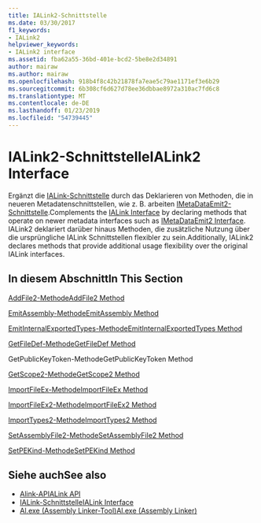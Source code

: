 ```yaml
---
title: IALink2-Schnittstelle
ms.date: 03/30/2017
f1_keywords:
- IALink2
helpviewer_keywords:
- IALink2 interface
ms.assetid: fba62a55-36bd-401e-bcd2-5be8e2d34891
author: mairaw
ms.author: mairaw
ms.openlocfilehash: 918b4f8c42b21878fa7eae5c79ae1171ef3e6b29
ms.sourcegitcommit: 6b308cf6d627d78ee36dbbae8972a310ac7fd6c8
ms.translationtype: MT
ms.contentlocale: de-DE
ms.lasthandoff: 01/23/2019
ms.locfileid: "54739445"
---
```

# <a name="ialink2-interface"></a><span data-ttu-id="8285f-102">IALink2-Schnittstelle</span><span class="sxs-lookup"><span data-stu-id="8285f-102">IALink2 Interface</span></span>
<span data-ttu-id="8285f-103">Ergänzt die [IALink-Schnittstelle](../../../../docs/framework/unmanaged-api/alink/ialink-interface.md) durch das Deklarieren von Methoden, die in neueren Metadatenschnittstellen, wie z. B. arbeiten [IMetaDataEmit2-Schnittstelle](../../../../docs/framework/unmanaged-api/metadata/imetadataemit2-interface.md).</span><span class="sxs-lookup"><span data-stu-id="8285f-103">Complements the [IALink Interface](../../../../docs/framework/unmanaged-api/alink/ialink-interface.md) by declaring methods that operate on newer metadata interfaces such as [IMetaDataEmit2 Interface](../../../../docs/framework/unmanaged-api/metadata/imetadataemit2-interface.md).</span></span> <span data-ttu-id="8285f-104">IALink2 deklariert darüber hinaus Methoden, die zusätzliche Nutzung über die ursprüngliche IALink Schnittstellen flexibler zu sein.</span><span class="sxs-lookup"><span data-stu-id="8285f-104">Additionally, IALink2 declares methods that provide additional usage flexibility over the original IALink interfaces.</span></span>  
  
## <a name="in-this-section"></a><span data-ttu-id="8285f-105">In diesem Abschnitt</span><span class="sxs-lookup"><span data-stu-id="8285f-105">In This Section</span></span>  
 [<span data-ttu-id="8285f-106">AddFile2-Methode</span><span class="sxs-lookup"><span data-stu-id="8285f-106">AddFile2 Method</span></span>](../../../../docs/framework/unmanaged-api/alink/addfile2-method.md)  
  
 [<span data-ttu-id="8285f-107">EmitAssembly-Methode</span><span class="sxs-lookup"><span data-stu-id="8285f-107">EmitAssembly Method</span></span>](../../../../docs/framework/unmanaged-api/alink/emitassembly-method.md)  
  
 [<span data-ttu-id="8285f-108">EmitInternalExportedTypes-Methode</span><span class="sxs-lookup"><span data-stu-id="8285f-108">EmitInternalExportedTypes Method</span></span>](../../../../docs/framework/unmanaged-api/alink/emitinternalexportedtypes-method.md)  
  
 [<span data-ttu-id="8285f-109">GetFileDef-Methode</span><span class="sxs-lookup"><span data-stu-id="8285f-109">GetFileDef Method</span></span>](../../../../docs/framework/unmanaged-api/alink/getfiledef-method.md)  
  
 <span data-ttu-id="8285f-110">GetPublicKeyToken-Methode</span><span class="sxs-lookup"><span data-stu-id="8285f-110">GetPublicKeyToken Method</span></span>  
  
 [<span data-ttu-id="8285f-111">GetScope2-Methode</span><span class="sxs-lookup"><span data-stu-id="8285f-111">GetScope2 Method</span></span>](../../../../docs/framework/unmanaged-api/alink/getscope2-method.md)  
  
 [<span data-ttu-id="8285f-112">ImportFileEx-Methode</span><span class="sxs-lookup"><span data-stu-id="8285f-112">ImportFileEx Method</span></span>](../../../../docs/framework/unmanaged-api/alink/importfileex-method.md)  
  
 [<span data-ttu-id="8285f-113">ImportFileEx2-Methode</span><span class="sxs-lookup"><span data-stu-id="8285f-113">ImportFileEx2 Method</span></span>](../../../../docs/framework/unmanaged-api/alink/importfileex2-method.md)  
  
 [<span data-ttu-id="8285f-114">ImportTypes2-Methode</span><span class="sxs-lookup"><span data-stu-id="8285f-114">ImportTypes2 Method</span></span>](../../../../docs/framework/unmanaged-api/alink/importtypes2-method.md)  
  
 [<span data-ttu-id="8285f-115">SetAssemblyFile2-Methode</span><span class="sxs-lookup"><span data-stu-id="8285f-115">SetAssemblyFile2 Method</span></span>](../../../../docs/framework/unmanaged-api/alink/setassemblyfile2-method.md)  
  
 [<span data-ttu-id="8285f-116">SetPEKind-Methode</span><span class="sxs-lookup"><span data-stu-id="8285f-116">SetPEKind Method</span></span>](../../../../docs/framework/unmanaged-api/alink/setpekind-method.md)  
  
## <a name="see-also"></a><span data-ttu-id="8285f-117">Siehe auch</span><span class="sxs-lookup"><span data-stu-id="8285f-117">See also</span></span>
- [<span data-ttu-id="8285f-118">Alink-API</span><span class="sxs-lookup"><span data-stu-id="8285f-118">ALink API</span></span>](../../../../docs/framework/unmanaged-api/alink/index.md)
- [<span data-ttu-id="8285f-119">IALink-Schnittstelle</span><span class="sxs-lookup"><span data-stu-id="8285f-119">IALink Interface</span></span>](../../../../docs/framework/unmanaged-api/alink/ialink-interface.md)
- [<span data-ttu-id="8285f-120">Al.exe (Assembly Linker-Tool)</span><span class="sxs-lookup"><span data-stu-id="8285f-120">Al.exe (Assembly Linker)</span></span>](../../../../docs/framework/tools/al-exe-assembly-linker.md)
